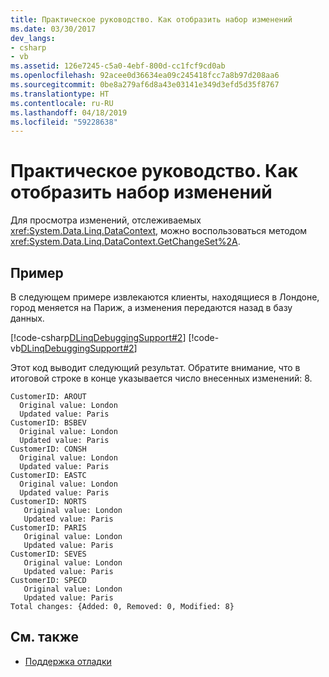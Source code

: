 ```yaml
---
title: Практическое руководство. Как отобразить набор изменений
ms.date: 03/30/2017
dev_langs:
- csharp
- vb
ms.assetid: 126e7245-c5a0-4ebf-800d-cc1fcf9cd0ab
ms.openlocfilehash: 92acee0d36634ea09c245418fcc7a8b97d208aa6
ms.sourcegitcommit: 0be8a279af6d8a43e03141e349d3efd5d35f8767
ms.translationtype: HT
ms.contentlocale: ru-RU
ms.lasthandoff: 04/18/2019
ms.locfileid: "59228638"
---
```

# <a name="how-to-display-a-changeset"></a>Практическое руководство. Как отобразить набор изменений
Для просмотра изменений, отслеживаемых <xref:System.Data.Linq.DataContext>, можно воспользоваться методом <xref:System.Data.Linq.DataContext.GetChangeSet%2A>.  
  
## <a name="example"></a>Пример  
 В следующем примере извлекаются клиенты, находящиеся в Лондоне, город меняется на Париж, а изменения передаются назад в базу данных.  
  
 [!code-csharp[DLinqDebuggingSupport#2](../../../../../../samples/snippets/csharp/VS_Snippets_Data/DLinqDebuggingSupport/cs/Program.cs#2)]
 [!code-vb[DLinqDebuggingSupport#2](../../../../../../samples/snippets/visualbasic/VS_Snippets_Data/DLinqDebuggingSupport/vb/Module1.vb#2)]  
  
 Этот код выводит следующий результат. Обратите внимание, что в итоговой строке в конце указывается число внесенных изменений: 8.  

 ```console
CustomerID: AROUT
   Original value: London
   Updated value: Paris
CustomerID: BSBEV
   Original value: London
   Updated value: Paris
CustomerID: CONSH
   Original value: London
   Updated value: Paris
CustomerID: EASTC
   Original value: London
   Updated value: Paris
CustomerID: NORTS
    Original value: London
    Updated value: Paris
CustomerID: PARIS
    Original value: London
    Updated value: Paris
CustomerID: SEVES
    Original value: London
    Updated value: Paris
CustomerID: SPECD
    Original value: London
    Updated value: Paris
Total changes: {Added: 0, Removed: 0, Modified: 8}
```
  
## <a name="see-also"></a>См. также

- [Поддержка отладки](../../../../../../docs/framework/data/adonet/sql/linq/debugging-support.md)
